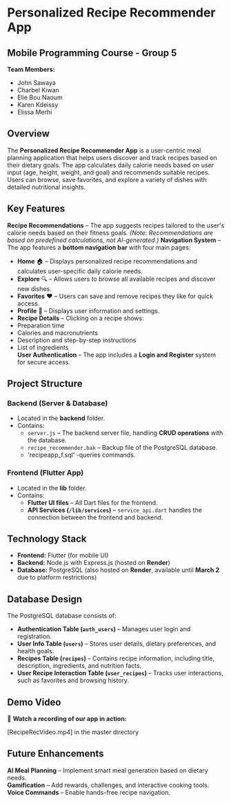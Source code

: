 # **Personalized Recipe Recommender App**  

## **Mobile Programming Course - Group 5**  
**Team Members:**  
- John Sawaya  
- Charbel Kiwan  
- Elie Bou Naoum  
- Karen Kdeissy  
- Elissa Merhi  

## **Overview**  
The **Personalized Recipe Recommender App** is a user-centric meal planning application that helps users discover and track recipes based on their dietary goals. The app calculates daily calorie needs based on user input (age, height, weight, and goal) and recommends suitable recipes. Users can browse, save favorites, and explore a variety of dishes with detailed nutritional insights.  

## **Key Features**  
**Recipe Recommendations** – The app suggests recipes tailored to the user's calorie needs based on their fitness goals. *(Note: Recommendations are based on predefined calculations, not AI-generated.)*   **Navigation System** – The app features a **bottom navigation bar** with four main pages:  
   - **Home** 🏠 – Displays personalized recipe recommendations and calculates user-specific daily calorie needs.  
   - **Explore** 🔍 – Allows users to browse all available recipes and discover new dishes.  
   - **Favorites** ❤️ – Users can save and remove recipes they like for quick access.  
   - **Profile** 👤 – Displays user information and settings.
   -  **Recipe Details** – Clicking on a recipe shows:  
   - Preparation time  
   - Calories and macronutrients  
   - Description and step-by-step instructions  
   - List of ingredients  
 **User Authentication** – The app includes a **Login and Register** system for secure access.  

## **Project Structure**  

### **Backend (Server & Database)**  
- Located in the **backend** folder.  
- Contains:  
  - `server.js` – The backend server file, handling **CRUD operations** with the database.  
  - `recipe_recommender.bak` – Backup file of the PostgreSQL database.
  - 'recipeapp_f.sql' -queries commands.
   

### **Frontend (Flutter App)**  
- Located in the **lib** folder.  
- Contains:  
  - **Flutter UI files** – All Dart files for the frontend.  
  - **API Services (`/lib/services`)** – `service_api.dart` handles the connection between the frontend and backend.  

## **Technology Stack**  
- **Frontend:** Flutter (for mobile UI)  
- **Backend:** Node.js with Express.js (hosted on **Render**)  
- **Database:** PostgreSQL (also hosted on **Render**, available until **March 2** due to platform restrictions)  

## **Database Design**  
The PostgreSQL database consists of:  
- **Authentication Table (`auth_users`)** – Manages user login and registration.  
- **User Info Table (`users`)** – Stores user details, dietary preferences, and health goals.  
- **Recipes Table (`recipes`)** – Contains recipe information, including title, description, ingredients, and nutrition facts.  
- **User Recipe Interaction Table (`user_recipes`)** – Tracks user interactions, such as favorites and browsing history.  

## **Demo Video**  
🎥 **Watch a recording of our app in action:**  

[RecipeRecVideo.mp4] in the master directory
 

## **Future Enhancements**  
**AI Meal Planning** – Implement smart meal generation based on dietary needs.  
**Gamification** – Add rewards, challenges, and interactive cooking tools.  
 **Voice Commands** – Enable hands-free recipe navigation.  

